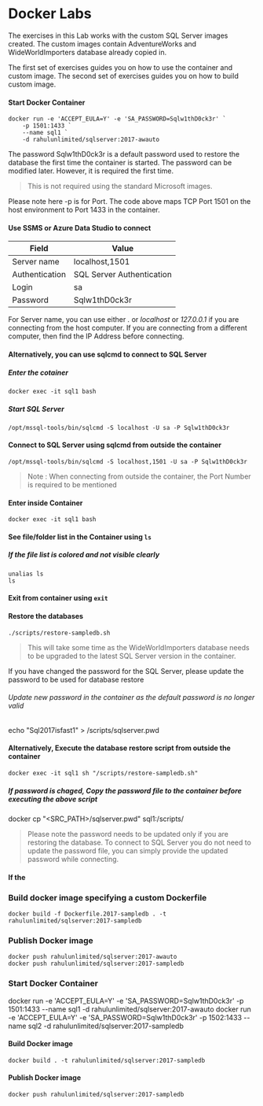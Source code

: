 # Docker Labs
The exercises in this Lab works with the custom SQL Server images created. The custom images contain AdventureWorks and WideWorldImporters database already copied in.

The first set of exercises guides you on how to use the container and custom image. 
The second set of exercises guides you on how to build custom image.


#### Start Docker Container
```
docker run -e 'ACCEPT_EULA=Y' -e 'SA_PASSWORD=Sqlw1thD0ck3r' `
	-p 1501:1433 `
	--name sql1 `
	-d rahulunlimited/sqlserver:2017-awauto
```
The password Sqlw1thD0ck3r is a default password used to restore the database the first time the container is started. The password can be modified later. However, it is required the first time.
> This is not required using the standard Microsoft images.

Please note here -p is for Port. The code above maps TCP Port 1501 on the host environment to Port 1433 in the container. 
#### Use SSMS or Azure Data Studio to connect
| Field | Value |
|----------|------------|
| Server name | localhost,1501 |
| Authentication | SQL Server Authentication |
| Login | sa |
| Password | Sqlw1thD0ck3r |

For Server name, you can use either *.* or *localhost* or *127.0.0.1* if you are connecting from the host computer.
If you are connecting from a different computer, then find the IP Address before connecting.


#### Alternatively, you can use **sqlcmd** to connect to SQL Server
##### Enter the cotainer
```
docker exec -it sql1 bash
```

##### Start SQL Server
```
/opt/mssql-tools/bin/sqlcmd -S localhost -U sa -P Sqlw1thD0ck3r
```

#### Connect to SQL Server using sqlcmd from outside the container
```
/opt/mssql-tools/bin/sqlcmd -S localhost,1501 -U sa -P Sqlw1thD0ck3r
```

> Note : When connecting from outside the container, the Port Number is required to be mentioned

#### Enter inside Container
```
docker exec -it sql1 bash
```

#### See file/folder list in the Container using `ls`

##### If the file list is colored and not visible clearly
```
unalias ls
ls
````

#### Exit from container using `exit`


#### Restore the databases
```
./scripts/restore-sampledb.sh
```
> This will take some time as the WideWorldImporters database needs to be upgraded to the latest SQL Server version in the container.

If you have changed the password for the SQL Server, please update the password to be used for database restore
###### Update new password in the container as the default password is no longer valid
echo "Sql2017isfast1" > /scripts/sqlserver.pwd

#### Alternatively, Execute the database restore script from outside the container
```
docker exec -it sql1 sh "/scripts/restore-sampledb.sh"
```

##### If password is chaged, Copy the password file to the container before executing the above script
docker cp "<SRC_PATH>/sqlserver.pwd" sql1:/scripts/

> Please note the password needs to be updated only if you are restoring the database. To connect to SQL Server you do not need to update the password file, you can simply provide the updated password while connecting.

#### If the 


### Build docker image specifying a custom Dockerfile
```
docker build -f Dockerfile.2017-sampledb . -t rahulunlimited/sqlserver:2017-sampledb
```

### Publish Docker image
```
docker push rahulunlimited/sqlserver:2017-awauto
docker push rahulunlimited/sqlserver:2017-sampledb
```

### Start Docker Container
docker run -e 'ACCEPT_EULA=Y' -e 'SA_PASSWORD=Sqlw1thD0ck3r' -p 1501:1433 --name sql1 -d rahulunlimited/sqlserver:2017-awauto
docker run -e 'ACCEPT_EULA=Y' -e 'SA_PASSWORD=Sqlw1thD0ck3r' -p 1502:1433 --name sql2 -d rahulunlimited/sqlserver:2017-sampledb


#### Build Docker image
```
docker build . -t rahulunlimited/sqlserver:2017-sampledb
```
#### Publish Docker image
```
docker push rahulunlimited/sqlserver:2017-sampledb
```
